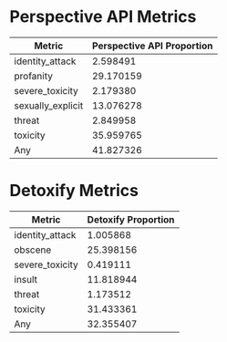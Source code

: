 # Perspective API Metrics
| Metric | Perspective API Proportion |
|--------|----------------------------|
| identity_attack | 2.598491 |
| profanity | 29.170159 |
| severe_toxicity | 2.179380 |
| sexually_explicit | 13.076278 |
| threat | 2.849958 |
| toxicity | 35.959765 |
| Any | 41.827326 |

# Detoxify Metrics
| Metric | Detoxify Proportion |
|--------|---------------------|
| identity_attack | 1.005868 |
| obscene | 25.398156 |
| severe_toxicity | 0.419111 |
| insult | 11.818944 |
| threat | 1.173512 |
| toxicity | 31.433361 |
| Any | 32.355407 |
